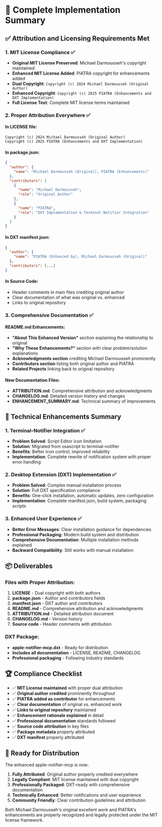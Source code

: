 # 🎉 Complete Implementation Summary

## ✅ Attribution and Licensing Requirements Met

### 1. MIT License Compliance ✅
- **Original MIT License Preserved**: Michael Darmousseh's copyright maintained
- **Enhanced MIT License Added**: PIATRA copyright for enhancements added
- **Dual Copyright**: `Copyright (c) 2024 Michael Darmousseh (Original Author)`
- **Enhanced Copyright**: `Copyright (c) 2025 PIATRA (Enhancements and DXT Implementation)`
- **Full License Text**: Complete MIT license terms maintained

### 2. Proper Attribution Everywhere ✅

#### In LICENSE file:
```
Copyright (c) 2024 Michael Darmousseh (Original Author)
Copyright (c) 2025 PIATRA (Enhancements and DXT Implementation)
```

#### In package.json:
```json
{
  "author": {
    "name": "Michael Darmousseh (Original), PIATRA (Enhancements)"
  },
  "contributors": [
    {
      "name": "Michael Darmousseh",
      "role": "Original Author"
    },
    {
      "name": "PIATRA", 
      "role": "DXT Implementation & Terminal-Notifier Integration"
    }
  ]
}
```

#### In DXT manifest.json:
```json
{
  "author": {
    "name": "PIATRA (Enhanced by), Michael Darmousseh (Original)"
  },
  "contributors": [...]
}
```

#### In Source Code:
- Header comments in main files crediting original author
- Clear documentation of what was original vs. enhanced
- Links to original repository

### 3. Comprehensive Documentation ✅

#### README.md Enhancements:
- **"About This Enhanced Version"** section explaining the relationship to original
- **"Why These Enhancements?"** section with clear problem/solution explanations
- **Acknowledgments section** crediting Michael Darmousseh prominently
- **Contributors section** listing both original author and PIATRA
- **Related Projects** linking back to original repository

#### New Documentation Files:
- **ATTRIBUTION.md**: Comprehensive attribution and acknowledgments
- **CHANGELOG.md**: Detailed version history and changes
- **ENHANCEMENT_SUMMARY.md**: Technical summary of improvements

## 🎯 Technical Enhancements Summary

### 1. Terminal-Notifier Integration ✅
- **Problem Solved**: Script Editor icon limitation
- **Solution**: Migrated from osascript to terminal-notifier
- **Benefits**: Better icon control, improved reliability
- **Implementation**: Complete rewrite of notification system with proper error handling

### 2. Desktop Extension (DXT) Implementation ✅
- **Problem Solved**: Complex manual installation process
- **Solution**: Full DXT specification compliance
- **Benefits**: One-click installation, automatic updates, zero configuration
- **Implementation**: Complete manifest.json, build system, packaging scripts

### 3. Enhanced User Experience ✅
- **Better Error Messages**: Clear installation guidance for dependencies
- **Professional Packaging**: Modern build system and distribution
- **Comprehensive Documentation**: Multiple installation methods explained
- **Backward Compatibility**: Still works with manual installation

## 📦 Deliverables

### Files with Proper Attribution:
1. **LICENSE** - Dual copyright with both authors
2. **package.json** - Author and contributors fields
3. **manifest.json** - DXT author and contributors
4. **README.md** - Comprehensive attribution and acknowledgments
5. **ATTRIBUTION.md** - Detailed attribution document
6. **CHANGELOG.md** - Version history
7. **Source code** - Header comments with attribution

### DXT Package:
- **apple-notifier-mcp.dxt** - Ready for distribution
- **Includes all documentation** - LICENSE, README, CHANGELOG
- **Professional packaging** - Following industry standards

## 🏆 Compliance Checklist

- ✅ **MIT License maintained** with proper dual attribution
- ✅ **Original author credited** prominently throughout
- ✅ **PIATRA added as contributor** for enhancements
- ✅ **Clear documentation** of original vs. enhanced work
- ✅ **Links to original repository** maintained
- ✅ **Enhancement rationale explained** in detail
- ✅ **Professional documentation** standards followed
- ✅ **Source code attribution** in key files
- ✅ **Package metadata** properly attributed
- ✅ **DXT manifest** properly attributed

## 🚀 Ready for Distribution

The enhanced apple-notifier-mcp is now:

1. **Fully Attributed**: Original author properly credited everywhere
2. **Legally Compliant**: MIT license maintained with dual copyright
3. **Professionally Packaged**: DXT-ready with comprehensive documentation
4. **Technically Enhanced**: Better notifications and user experience
5. **Community Friendly**: Clear contribution guidelines and attribution

Both Michael Darmousseh's original excellent work and PIATRA's enhancements are properly recognized and legally protected under the MIT license framework.
